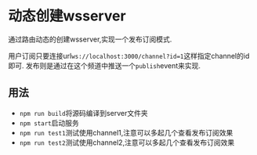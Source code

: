 # 动态创建wsserver

通过路由动态的创建wsserver,实现一个发布订阅模式.

用户订阅只要连接url`ws://localhost:3000/channel?id=1`这样指定channel的id即可.
发布则是通过在这个频道中推送一个`publish`event来实现.

## 用法

+ `npm run build`将源码编译到server文件夹
+ `npm start`启动服务
+ `npm run test1`测试使用channel1,注意可以多起几个查看发布订阅效果
+ `npm run test2`测试使用channel2,注意可以多起几个查看发布订阅效果




